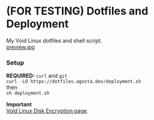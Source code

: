# (FOR TESTING) Dotfiles and Deployment
My Void Linux dotfiles and shell script.  
[preview.jpg](preview.jpg)  


### Setup   
**REQUIRED:** ```curl``` and ```git```  
```curl -LO https://dotfiles.agosta.dev/deployment.sh```  
then  
```sh deployment.sh```

**Important**  
[Void Linux Disk Encryption page](https://wiki.voidlinux.org/Full_Disk_Encryption_w/Encrypted_Boot).
